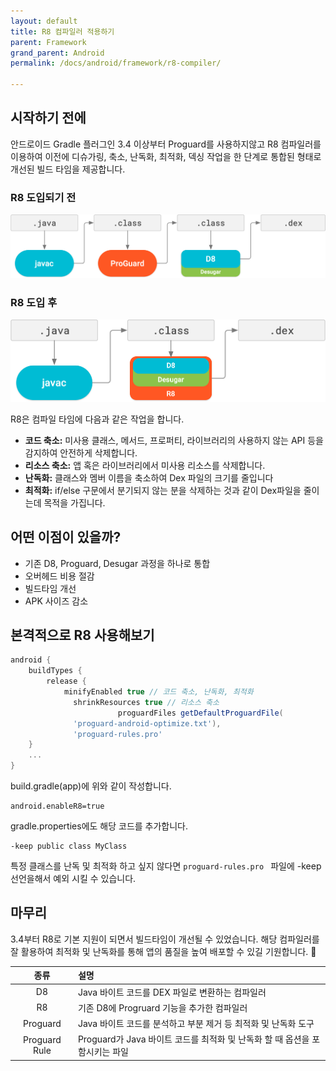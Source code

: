 ```yaml
---
layout: default
title: R8 컴파일러 적용하기
parent: Framework
grand_parent: Android
permalink: /docs/android/framework/r8-compiler/

---
```


## 시작하기 전에

안드로이드 Gradle 플러그인 3.4 이상부터 Proguard를 사용하지않고 R8 컴파일러를 이용하여 이전에 디슈가링, 축소, 난독화, 최적화, 덱싱 작업을 한 단계로 통합된 형태로 개선된 빌드 타임을 제공합니다.



### R8 도입되기 전

![compile_with_d8_proguard](/assets/images/compile_with_d8_proguard.png)



### R8 도입 후 

![compile_with_r8](/assets/images/compile_with_r8.png)



R8은 컴파일 타임에 다음과 같은 작업을 합니다.

- **코드 축소:**  미사용 클래스, 메서드, 프로퍼티, 라이브러리의 사용하지 않는 API 등을 감지하여 안전하게 삭제합니다.
- **리소스 축소:** 앱 혹은 라이브러리에서 미사용 리소스를 삭제합니다.
- **난독화:** 클래스와 멤버 이름을 축소하여 Dex 파일의 크기를 줄입니다
- **최적화:** if/else 구문에서 분기되지 않는 분을 삭제하는 것과 같이 Dex파일을 줄이는데 목적을 가집니다.

## 어떤 이점이 있을까?

- 기존 D8, Proguard, Desugar 과정을 하나로 통합
- 오버헤드 비용 절감
- 빌드타임 개선
- APK 사이즈 감소

## 본격적으로 R8 사용해보기

```groovy
android {
    buildTypes {
        release {
            minifyEnabled true // 코드 축소, 난독화, 최적화
	          shrinkResources true // 리소스 축소
						proguardFiles getDefaultProguardFile(
              'proguard-android-optimize.txt'),
              'proguard-rules.pro'
    }
    ...
}
```

build.gradle(app)에 위와 같이 작성합니다.     

```properties
android.enableR8=true
```

gradle.properties에도 해당 코드를 추가합니다.   

```
-keep public class MyClass
```

특정 클래스를 난독 및 최적화 하고 싶지 않다면 `proguard-rules.pro ` 파일에 -keep 선언을해서 예외 시킬 수 있습니다.   



## 마무리

3.4부터 R8로 기본 지원이 되면서 빌드타임이 개선될 수 있었습니다. 해당 컴파일러를 잘 활용하여 최적화 및 난독화를 통해 앱의 품질을 높여 배포할 수 있길 기원합니다. 🙏

|     종류      | 설명                                                         |
| :-----------: | :----------------------------------------------------------- |
|      D8       | Java 바이트 코드를 DEX 파일로 변환하는 컴파일러              |
|      R8       | 기존 D8에 Progruard 기능을 추가한 컴파일러                   |
|   Proguard    | Java 바이트 코드를 분석하고 부분 제거 등 최적화 및 난독화 도구 |
| Proguard Rule | Proguard가 Java 바이트 코드를 최적화 및 난독화 할 때 옵션을 포함시키는 파일 |